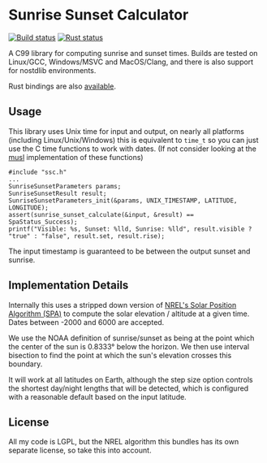 # Sunrise Sunset Calculator

[![Build status](https://github.com/jacob-pro/sunrise-sunset-calculator/actions/workflows/cmake.yml/badge.svg)](https://github.com/jacob-pro/sunrise-sunset-calculator/actions/workflows/cmake.yml)
[![Rust status](https://github.com/jacob-pro/sunrise-sunset-calculator/actions/workflows/rust.yml/badge.svg)](https://github.com/jacob-pro/sunrise-sunset-calculator/actions/workflows/rust.yml)

A C99 library for computing sunrise and sunset times. Builds are tested on Linux/GCC, Windows/MSVC and MacOS/Clang,
and there is also support for nostdlib environments.

Rust bindings are also [available](https://github.com/jacob-pro/sunrise-sunset-calculator/tree/master/rust-bindings).

## Usage

This library uses Unix time for input and output, on nearly all platforms (including Linux/Unix/Windows) this is 
equivalent to `time_t` so you can just use the C time functions to work with dates. (If not consider looking at the 
[musl](http://git.musl-libc.org/cgit/musl/tree/src/time) implementation of these functions)

```
#include "ssc.h"
...
SunriseSunsetParameters params;
SunriseSunsetResult result;
SunriseSunsetParameters_init(&params, UNIX_TIMESTAMP, LATITUDE, LONGITUDE);
assert(sunrise_sunset_calculate(&input, &result) == SpaStatus_Success);
printf("Visible: %s, Sunset: %lld, Sunrise: %lld", result.visible ? "true" : "false", result.set, result.rise);
```

The input timestamp is guaranteed to be between the output sunset and sunrise.

## Implementation Details

Internally this uses a stripped down version of [NREL's Solar Position Algorithm (SPA)](https://midcdmz.nrel.gov/spa/)
to compute the solar elevation / altitude at a given time. Dates between -2000 and 6000 are accepted.

We use the NOAA definition of sunrise/sunset as being at the point which the center of the sun is 0.8333° below
the horizon. We then use interval bisection to find the point at which the sun's elevation crosses this boundary.

It will work at all latitudes on Earth, although the step size option controls the shortest day/night lengths that
will be detected, which is configured with a reasonable default based on the input latitude.

## License

All my code is LGPL, but the NREL algorithm this bundles has its own separate license, so take this into account.
